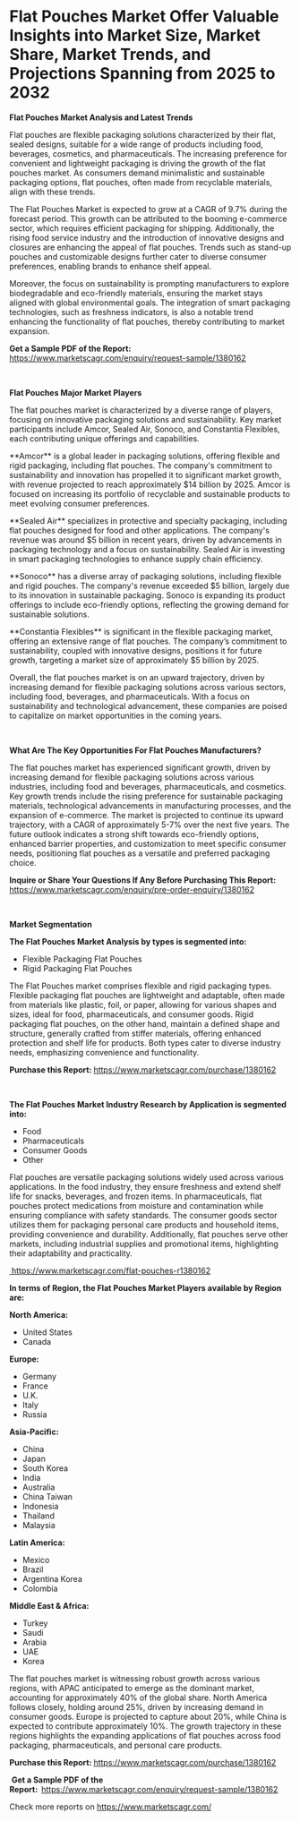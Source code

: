 <p><h1>Flat Pouches Market Offer Valuable Insights into Market Size, Market Share, Market Trends, and Projections Spanning from 2025 to 2032</h1></p><p><strong>Flat Pouches Market Analysis and Latest Trends</strong></p>
<p><p>Flat pouches are flexible packaging solutions characterized by their flat, sealed designs, suitable for a wide range of products including food, beverages, cosmetics, and pharmaceuticals. The increasing preference for convenient and lightweight packaging is driving the growth of the flat pouches market. As consumers demand minimalistic and sustainable packaging options, flat pouches, often made from recyclable materials, align with these trends.</p><p>The Flat Pouches Market is expected to grow at a CAGR of 9.7% during the forecast period. This growth can be attributed to the booming e-commerce sector, which requires efficient packaging for shipping. Additionally, the rising food service industry and the introduction of innovative designs and closures are enhancing the appeal of flat pouches. Trends such as stand-up pouches and customizable designs further cater to diverse consumer preferences, enabling brands to enhance shelf appeal.</p><p>Moreover, the focus on sustainability is prompting manufacturers to explore biodegradable and eco-friendly materials, ensuring the market stays aligned with global environmental goals. The integration of smart packaging technologies, such as freshness indicators, is also a notable trend enhancing the functionality of flat pouches, thereby contributing to market expansion.</p></p>
<p><strong>Get a Sample PDF of the Report:&nbsp;</strong> <a href="https://www.marketscagr.com/enquiry/request-sample/1380162?utm_campaign=2998&utm_medium=2&utm_source=Github&utm_content=ia&utm_term=05042025&utm_id=flat-pouches">https://www.marketscagr.com/enquiry/request-sample/1380162</a></p>
<p>&nbsp;</p>
<p><strong>Flat Pouches Major Market Players</strong></p>
<p><p>The flat pouches market is characterized by a diverse range of players, focusing on innovative packaging solutions and sustainability. Key market participants include Amcor, Sealed Air, Sonoco, and Constantia Flexibles, each contributing unique offerings and capabilities.</p><p>**Amcor** is a global leader in packaging solutions, offering flexible and rigid packaging, including flat pouches. The company's commitment to sustainability and innovation has propelled it to significant market growth, with revenue projected to reach approximately $14 billion by 2025. Amcor is focused on increasing its portfolio of recyclable and sustainable products to meet evolving consumer preferences.</p><p>**Sealed Air** specializes in protective and specialty packaging, including flat pouches designed for food and other applications. The company's revenue was around $5 billion in recent years, driven by advancements in packaging technology and a focus on sustainability. Sealed Air is investing in smart packaging technologies to enhance supply chain efficiency.</p><p>**Sonoco** has a diverse array of packaging solutions, including flexible and rigid pouches. The company's revenue exceeded $5 billion, largely due to its innovation in sustainable packaging. Sonoco is expanding its product offerings to include eco-friendly options, reflecting the growing demand for sustainable solutions.</p><p>**Constantia Flexibles** is significant in the flexible packaging market, offering an extensive range of flat pouches. The company’s commitment to sustainability, coupled with innovative designs, positions it for future growth, targeting a market size of approximately $5 billion by 2025.</p><p>Overall, the flat pouches market is on an upward trajectory, driven by increasing demand for flexible packaging solutions across various sectors, including food, beverages, and pharmaceuticals. With a focus on sustainability and technological advancement, these companies are poised to capitalize on market opportunities in the coming years.</p></p>
<p>&nbsp;</p>
<p><strong>What Are The Key Opportunities For Flat Pouches Manufacturers?</strong></p>
<p><p>The flat pouches market has experienced significant growth, driven by increasing demand for flexible packaging solutions across various industries, including food and beverages, pharmaceuticals, and cosmetics. Key growth trends include the rising preference for sustainable packaging materials, technological advancements in manufacturing processes, and the expansion of e-commerce. The market is projected to continue its upward trajectory, with a CAGR of approximately 5-7% over the next five years. The future outlook indicates a strong shift towards eco-friendly options, enhanced barrier properties, and customization to meet specific consumer needs, positioning flat pouches as a versatile and preferred packaging choice.</p></p>
<p><strong>Inquire or Share Your Questions If Any Before Purchasing This Report:</strong> <a href="https://www.marketscagr.com/enquiry/pre-order-enquiry/1380162?utm_campaign=2998&utm_medium=2&utm_source=Github&utm_content=ia&utm_term=05042025&utm_id=flat-pouches">https://www.marketscagr.com/enquiry/pre-order-enquiry/1380162</a></p>
<p>&nbsp;</p>
<p><strong>Market Segmentation</strong></p>
<p><strong>The Flat Pouches Market Analysis by types is segmented into:</strong></p>
<p><ul><li>Flexible Packaging Flat Pouches</li><li>Rigid Packaging Flat Pouches</li></ul></p>
<p><p>The Flat Pouches market comprises flexible and rigid packaging types. Flexible packaging flat pouches are lightweight and adaptable, often made from materials like plastic, foil, or paper, allowing for various shapes and sizes, ideal for food, pharmaceuticals, and consumer goods. Rigid packaging flat pouches, on the other hand, maintain a defined shape and structure, generally crafted from stiffer materials, offering enhanced protection and shelf life for products. Both types cater to diverse industry needs, emphasizing convenience and functionality.</p></p>
<p><strong>Purchase this Report:&nbsp;</strong><a href="https://www.marketscagr.com/purchase/1380162?utm_campaign=2998&utm_medium=2&utm_source=Github&utm_content=ia&utm_term=05042025&utm_id=flat-pouches">https://www.marketscagr.com/purchase/1380162</a></p>
<p>&nbsp;</p>
<p><strong>The Flat Pouches Market Industry Research by Application is segmented into:</strong></p>
<p><ul><li>Food</li><li>Pharmaceuticals</li><li>Consumer Goods</li><li>Other</li></ul></p>
<p><p>Flat pouches are versatile packaging solutions widely used across various applications. In the food industry, they ensure freshness and extend shelf life for snacks, beverages, and frozen items. In pharmaceuticals, flat pouches protect medications from moisture and contamination while ensuring compliance with safety standards. The consumer goods sector utilizes them for packaging personal care products and household items, providing convenience and durability. Additionally, flat pouches serve other markets, including industrial supplies and promotional items, highlighting their adaptability and practicality.</p></p>
<p><a href="https://www.marketscagr.com/flat-pouches-r1380162?utm_campaign=2998&utm_medium=2&utm_source=Github&utm_content=ia&utm_term=05042025&utm_id=flat-pouches">&nbsp;https://www.marketscagr.com/flat-pouches-r1380162</a></p>
<p><strong>In terms of Region, the Flat Pouches Market Players available by Region are:</strong></p>
<p>
    <p> <strong> North America: </strong>
        <ul>
            <li>United States</li>
            <li>Canada</li>
        </ul>
        </p> 
    <p> <strong> Europe: </strong>
        <ul>
            <li>Germany</li>
            <li>France</li>
            <li>U.K.</li>
            <li>Italy</li>
            <li>Russia</li>
        </ul>
        </p> 
    <p> <strong> Asia-Pacific: </strong>
        <ul>
            <li>China</li>
            <li>Japan</li>
            <li>South Korea</li>
            <li>India</li>
            <li>Australia</li>
            <li>China Taiwan</li>
            <li>Indonesia</li>
            <li>Thailand</li>
            <li>Malaysia</li>
        </ul>
        </p> 
    <p> <strong> Latin America: </strong>
        <ul>
            <li>Mexico</li>
            <li>Brazil</li>
            <li>Argentina Korea</li>
            <li>Colombia</li>
        </ul>
        </p> 
    <p> <strong> Middle East & Africa: </strong>
        <ul>
            <li>Turkey</li>
            <li>Saudi</li>
            <li>Arabia</li>
            <li>UAE</li>
            <li>Korea</li>
        </ul>
    </p>
    </p>
<p><p>The flat pouches market is witnessing robust growth across various regions, with APAC anticipated to emerge as the dominant market, accounting for approximately 40% of the global share. North America follows closely, holding around 25%, driven by increasing demand in consumer goods. Europe is projected to capture about 20%, while China is expected to contribute approximately 10%. The growth trajectory in these regions highlights the expanding applications of flat pouches across food packaging, pharmaceuticals, and personal care products.</p></p>
<p><strong>Purchase this Report: </strong><a href="https://www.marketscagr.com/purchase/1380162?utm_campaign=2998&utm_medium=2&utm_source=Github&utm_content=ia&utm_term=05042025&utm_id=flat-pouches">https://www.marketscagr.com/purchase/1380162</a></p>
<p>&nbsp;<strong>Get a Sample PDF of the Report:&nbsp;&nbsp;</strong><a href="https://www.marketscagr.com/enquiry/request-sample/1380162?utm_campaign=2998&utm_medium=2&utm_source=Github&utm_content=ia&utm_term=05042025&utm_id=flat-pouches">https://www.marketscagr.com/enquiry/request-sample/1380162</a></p>
<p><strong></strong></p>
<p>Check more reports on <a href="https://www.marketscagr.com/?utm_campaign=2998&utm_medium=2&utm_source=Github&utm_content=ia&utm_term=05042025&utm_id=flat-pouches">https://www.marketscagr.com/</a></p>